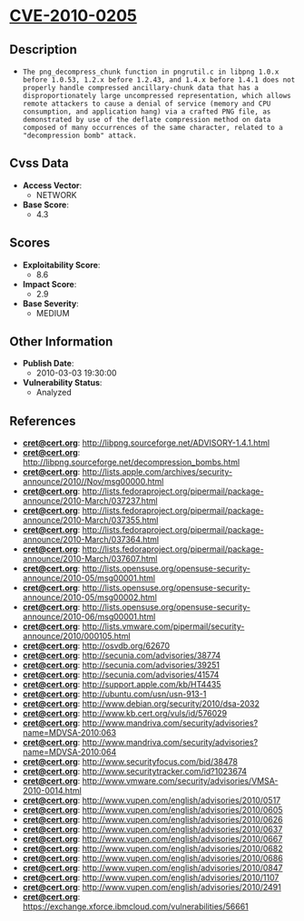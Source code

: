 
# [CVE-2010-0205](http://libpng.sourceforge.net/ADVISORY-1.4.1.html)

## Description

- `The png_decompress_chunk function in pngrutil.c in libpng 1.0.x before 1.0.53, 1.2.x before 1.2.43, and 1.4.x before 1.4.1 does not properly handle compressed ancillary-chunk data that has a disproportionately large uncompressed representation, which allows remote attackers to cause a denial of service (memory and CPU consumption, and application hang) via a crafted PNG file, as demonstrated by use of the deflate compression method on data composed of many occurrences of the same character, related to a "decompression bomb" attack.`

## Cvss Data

- **Access Vector**:
  - NETWORK
- **Base Score**:
  - 4.3

## Scores

- **Exploitability Score**:
  - 8.6
- **Impact Score**:
  - 2.9
- **Base Severity**:
  - MEDIUM

## Other Information

- **Publish Date**:
  - 2010-03-03 19:30:00
- **Vulnerability Status**:
  - Analyzed

## References

- **cret@cert.org**: http://libpng.sourceforge.net/ADVISORY-1.4.1.html
- **cret@cert.org**: http://libpng.sourceforge.net/decompression_bombs.html
- **cret@cert.org**: http://lists.apple.com/archives/security-announce/2010//Nov/msg00000.html
- **cret@cert.org**: http://lists.fedoraproject.org/pipermail/package-announce/2010-March/037237.html
- **cret@cert.org**: http://lists.fedoraproject.org/pipermail/package-announce/2010-March/037355.html
- **cret@cert.org**: http://lists.fedoraproject.org/pipermail/package-announce/2010-March/037364.html
- **cret@cert.org**: http://lists.fedoraproject.org/pipermail/package-announce/2010-March/037607.html
- **cret@cert.org**: http://lists.opensuse.org/opensuse-security-announce/2010-05/msg00001.html
- **cret@cert.org**: http://lists.opensuse.org/opensuse-security-announce/2010-05/msg00002.html
- **cret@cert.org**: http://lists.opensuse.org/opensuse-security-announce/2010-06/msg00001.html
- **cret@cert.org**: http://lists.vmware.com/pipermail/security-announce/2010/000105.html
- **cret@cert.org**: http://osvdb.org/62670
- **cret@cert.org**: http://secunia.com/advisories/38774
- **cret@cert.org**: http://secunia.com/advisories/39251
- **cret@cert.org**: http://secunia.com/advisories/41574
- **cret@cert.org**: http://support.apple.com/kb/HT4435
- **cret@cert.org**: http://ubuntu.com/usn/usn-913-1
- **cret@cert.org**: http://www.debian.org/security/2010/dsa-2032
- **cret@cert.org**: http://www.kb.cert.org/vuls/id/576029
- **cret@cert.org**: http://www.mandriva.com/security/advisories?name=MDVSA-2010:063
- **cret@cert.org**: http://www.mandriva.com/security/advisories?name=MDVSA-2010:064
- **cret@cert.org**: http://www.securityfocus.com/bid/38478
- **cret@cert.org**: http://www.securitytracker.com/id?1023674
- **cret@cert.org**: http://www.vmware.com/security/advisories/VMSA-2010-0014.html
- **cret@cert.org**: http://www.vupen.com/english/advisories/2010/0517
- **cret@cert.org**: http://www.vupen.com/english/advisories/2010/0605
- **cret@cert.org**: http://www.vupen.com/english/advisories/2010/0626
- **cret@cert.org**: http://www.vupen.com/english/advisories/2010/0637
- **cret@cert.org**: http://www.vupen.com/english/advisories/2010/0667
- **cret@cert.org**: http://www.vupen.com/english/advisories/2010/0682
- **cret@cert.org**: http://www.vupen.com/english/advisories/2010/0686
- **cret@cert.org**: http://www.vupen.com/english/advisories/2010/0847
- **cret@cert.org**: http://www.vupen.com/english/advisories/2010/1107
- **cret@cert.org**: http://www.vupen.com/english/advisories/2010/2491
- **cret@cert.org**: https://exchange.xforce.ibmcloud.com/vulnerabilities/56661
